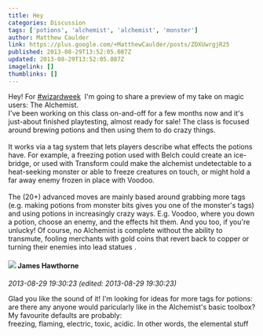 ```yaml
---
title: Hey
categories: Discussion
tags: ['potions', 'alchemist', 'alchemist', 'monster']
author: Matthew Caulder
link: https://plus.google.com/+MatthewCaulder/posts/ZDXUwrgjR25
published: 2013-08-29T13:52:05.087Z
updated: 2013-08-29T13:52:05.087Z
imagelink: []
thumblinks: []
---
```


Hey! For  <a rel="nofollow" class="ot-hashtag" href="https://plus.google.com/s/%23wizardweek/posts">#wizardweek</a>   I&#39;m going to share a preview of my take on magic users: The Alchemist.<br />I&#39;ve been working on this class on-and-off for a few months now and it&#39;s just-about finished playtesting, almost ready for sale! The class is focused around brewing potions and then using them to do crazy things.<br /><br />It works via a tag system that lets players describe what effects the potions have. For example, a freezing potion used with Belch could create an ice-bridge, or used with Transform could make the alchemist undetectable to a heat-seeking monster or able to freeze creatures on touch, or might hold a far away enemy frozen in place with Voodoo.<br /><br />The (20+) advanced moves are mainly based around grabbing more tags (e.g. making potions from monster bits gives you one of the monster&#39;s tags) and using potions in increasingly crazy ways. E.g. Voodoo, where you down a potion, choose an enemy, and the effects hit them. And you too, if you&#39;re unlucky! Of course, no Alchemist is complete without the ability to transmute, fooling merchants with gold coins that revert back to copper or turning their enemies into lead statues .
<div id='comment z12zddl4dtfyh5ni004ci144tximixwirlk0k'>
  <h4><img src='{{site.baseurl}}//images/avatars/105474339582381748699_photo.jpg'> James Hawthorne</h4>
      <p><cite>2013-08-29 19:30:23 (edited: 2013-08-29 19:30:23)</cite></p>
        <p>Glad you like the sound of it! I&#39;m looking for ideas for more tags for potions: are there any anyone would paricularly like in the Alchemist&#39;s basic toolbox? My favourite defaults are probably:<br />freezing, flaming, electric, toxic, acidic. In other words, the elemental stuff</p>
</div>
        